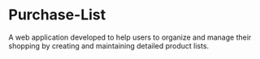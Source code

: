 # Purchase-List

A web application developed to help users to organize and manage their shopping by creating and maintaining detailed product lists.
